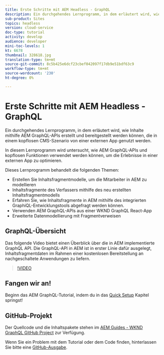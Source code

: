 ```yaml
---
title: Erste Schritte mit AEM Headless - GraphQL
description: Ein durchgehendes Lernprogramm, in dem erläutert wird, wie Inhalte mithilfe AEM GraphQL-APIs erstellt und bereitgestellt werden.
sub-product: Sites
topics: headless
version: cloud-service
doc-type: tutorial
activity: develop
audience: developer
mini-toc-levels: 1
kt: 6678
thumbnail: 328618.jpg
translation-type: tm+mt
source-git-commit: 8c5b425e6dcf23cbef042097f17db9e51bdf63c9
workflow-type: tm+mt
source-wordcount: '230'
ht-degree: 0%

---
```



# Erste Schritte mit AEM Headless - GraphQL

Ein durchgehendes Lernprogramm, in dem erläutert wird, wie Inhalte mithilfe AEM GraphQL-APIs erstellt und bereitgestellt werden können, die in einem kopflosen CMS-Szenario von einer externen App genutzt werden.

In diesem Lernprogramm wird untersucht, wie AEM GraphQL-APIs und kopflosen Funktionen verwendet werden können, um die Erlebnisse in einer externen App zu optimieren.

Dieses Lernprogramm behandelt die folgenden Themen:

* Erstellen Sie Inhaltsfragmentmodelle, um die Mitarbeiter in AEM zu modellieren
* Inhaltsfragmente des Verfassers mithilfe des neu erstellten Inhaltsfragmentmodells
* Erfahren Sie, wie Inhaltsfragmente in AEM mithilfe des integrierten GraphiQL-Entwicklungstools abgefragt werden können.
* Verwenden AEM GraphQL-APIs aus einer WKND GraphQL React-App
* Erweiterte Datenmodellierung mit Fragmentverweisen

## GraphQL-Übersicht

Das folgende Video bietet einen Überblick über die in AEM implementierte GraphQL API. Die GraphQL-API in AEM ist in erster Linie dafür ausgelegt, Inhaltsfragmentdaten im Rahmen einer kostenlosen Bereitstellung an nachgeschaltete Anwendungen zu liefern.

>[!VIDEO](https://video.tv.adobe.com/v/328618/?quality=12&learn=on)

## Fangen wir an!

Beginn das AEM GraphQL-Tutorial, indem du in das [Quick Setup](./setup.md) Kapitel springst!

## GitHub-Projekt

Der Quellcode und die Inhaltspakete stehen im [AEM Guides - WKND GraphQL GitHub Project](https://github.com/adobe/aem-guides-wknd-graphql) zur Verfügung.

Wenn Sie ein Problem mit dem Tutorial oder dem Code finden, hinterlassen Sie bitte eine [GitHub-Ausgabe](https://github.com/adobe/aem-guides-wknd-graphql/issues).
